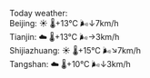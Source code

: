 Today weather:  
Beijing: ☀️ 🌡️+13°C 🌬️↓7km/h  
Tianjin: ☁️ 🌡️+13°C 🌬️→3km/h  
Shijiazhuang: ☀️ 🌡️+15°C 🌬️↘7km/h  
Tangshan: ☁️ 🌡️+10°C 🌬️↓3km/h  
